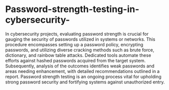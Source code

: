 # Password-strength-testing-in-cybersecurity-

In cybersecurity projects, evaluating password strength is crucial for gauging the security of passwords utilized in systems or networks. This procedure encompasses setting up a password policy, encrypting passwords, and utilizing diverse cracking methods such as brute force, dictionary, and rainbow table attacks. Dedicated tools automate these efforts against hashed passwords acquired from the target system. Subsequently, analysis of the outcomes identifies weak passwords and areas needing enhancement, with detailed recommendations outlined in a report. Password strength testing is an ongoing process vital for upholding strong password security and fortifying systems against unauthorized entry.

